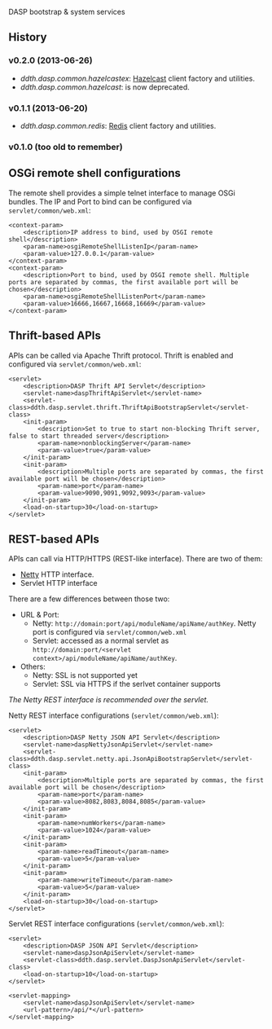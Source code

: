 DASP bootstrap & system services

## History ##

### v0.2.0 (2013-06-26) ###

- *ddth.dasp.common.hazelcastex*: [Hazelcast](http://www.hazelcast.com/) client factory and utilities.
- *ddth.dasp.common.hazelcast*: is now deprecated.

### v0.1.1 (2013-06-20) ###

- *ddth.dasp.common.redis*: [Redis](http://redis.io) client factory and utilities.

### v0.1.0 (too old to remember) ###

## OSGi remote shell configurations ##
The remote shell provides a simple telnet interface to manage OSGi bundles. The IP and Port to bind can be configured via `servlet/common/web.xml`:

    <context-param>
		<description>IP address to bind, used by OSGI remote shell</description>
		<param-name>osgiRemoteShellListenIp</param-name>
		<param-value>127.0.0.1</param-value>
	</context-param>
	<context-param>
		<description>Port to bind, used by OSGI remote shell. Multiple ports are separated by commas, the first available port will be chosen</description>
		<param-name>osgiRemoteShellListenPort</param-name>
		<param-value>16666,16667,16668,16669</param-value>
	</context-param>

## Thrift-based APIs ##
APIs can be called via Apache Thrift protocol. Thrift is enabled and configured via `servlet/common/web.xml`:

    <servlet>
		<description>DASP Thrift API Servlet</description>
		<servlet-name>daspThriftApiServlet</servlet-name>
		<servlet-class>ddth.dasp.servlet.thrift.ThriftApiBootstrapServlet</servlet-class>
		<init-param>
			<description>Set to true to start non-blocking Thrift server, false to start threaded server</description>
			<param-name>nonblockingServer</param-name>
			<param-value>true</param-value>
		</init-param>
		<init-param>
			<description>Multiple ports are separated by commas, the first available port will be chosen</description>
			<param-name>port</param-name>
			<param-value>9090,9091,9092,9093</param-value>
		</init-param>
		<load-on-startup>30</load-on-startup>
	</servlet>

## REST-based APIs ##
APIs can call via HTTP/HTTPS (REST-like interface). There are two of them:

* [Netty](https://netty.io/) HTTP interface.
* Servlet HTTP interface

There are a few differences between those two:

* URL & Port:
  - Netty: `http://domain:port/api/moduleName/apiName/authKey`. Netty port is configured via `servlet/common/web.xml`
  - Servlet: accessed as a normal servlet as `http://domain:port/<servlet context>/api/moduleName/apiName/authKey`.
* Others:
  - Netty: SSL is not supported yet
  - Servlet: SSL via HTTPS if the serlvet container supports

*The Netty REST interface is recommended over the servlet.*

Netty REST interface configurations (`servlet/common/web.xml`):

    <servlet>
		<description>DASP Netty JSON API Servlet</description>
		<servlet-name>daspNettyJsonApiServlet</servlet-name>
		<servlet-class>ddth.dasp.servlet.netty.api.JsonApiBootstrapServlet</servlet-class>
		<init-param>
            <description>Multiple ports are separated by commas, the first available port will be chosen</description>
			<param-name>port</param-name>
			<param-value>8082,8083,8084,8085</param-value>
		</init-param>
		<init-param>
			<param-name>numWorkers</param-name>
			<param-value>1024</param-value>
		</init-param>
		<init-param>
			<param-name>readTimeout</param-name>
			<param-value>5</param-value>
		</init-param>
		<init-param>
			<param-name>writeTimeout</param-name>
			<param-value>5</param-value>
		</init-param>
		<load-on-startup>30</load-on-startup>
	</servlet>

Servlet REST interface configurations (`servlet/common/web.xml`):

    <servlet>
		<description>DASP JSON API Servlet</description>
		<servlet-name>daspJsonApiServlet</servlet-name>
		<servlet-class>ddth.dasp.servlet.DaspJsonApiServlet</servlet-class>
		<load-on-startup>10</load-on-startup>
	</servlet>

    <servlet-mapping>
		<servlet-name>daspJsonApiServlet</servlet-name>
		<url-pattern>/api/*</url-pattern>
	</servlet-mapping>

